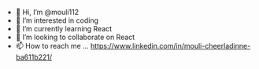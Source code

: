 - 👋 Hi, I’m @mouli112
- 👀 I’m interested in coding
- 🌱 I’m currently learning React
- 💞️ I’m looking to collaborate on React
- 📫 How to reach me ... https://www.linkedin.com/in/mouli-cheerladinne-ba611b221/

